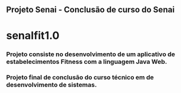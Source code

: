 ## Projeto Senai - Conclusão de curso do Senai
# senaIfit1.0

### Projeto consiste no desenvolvimento de um aplicativo de estabelecimentos Fitness com a linguagem Java Web.
### Projeto final de conclusão do curso técnico em de desenvolvimento de sistemas.

